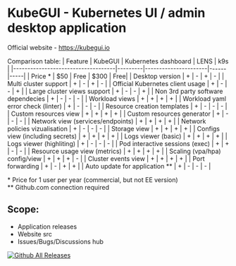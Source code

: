 # KubeGUI - Kubernetes UI / admin desktop application

Official website - https://kubegui.io

Comparison table: 
| Feature                            | KubeGUI | Kubernetes dashboard | LENS | k9s |
|------------------------------------|---------|----------------------|------|-----|
| Price *                            | $50     | Free                 | $300 | Free|
| Desktop version                    | +       | -                    | +    | -   |
| Multi cluster support              | +       | -                    | +    | -   |
| Official Kubernetes client usage   | +       | -                    | -    | +   |
| Large cluster views support        | +       | -                    | -    | +   |
| Non 3rd party software dependecies | +       | -                    | -    | -   |
| Workload views                     | +       | +                    | +    | +   |
| Workload yaml error check (linter) | +       | -                    | -    | -   |
| Resource creation templates        | +       | -                    | -    | -   |
| Custom resources view              | +       | +                    | +    | +   |
| Custom resources generator         | +       | -                    | -    | -   |
| Network view (services/endpoints)  | +       | +                    | +    | +   |
| Network policies vizualisation     | +       | -                    | -    | -   |
| Storage view                       | +       | +                    | +    | +   |
| Configs view (including secrets)   | +       | +                    | +    | +   |
| Logs viewer (basic)                | +       | +                    | +    | +   |
| Logs viewer (highliting)           | +       | -                    | -    | -   |
| Pod interactive sessions (exec)    | +       | +                    | -    | -   |
| Resource usage view (metrics)      | +       | +                    | +    | +   |
| Scaling  (vpa/hpa) config/view     | +       | +                    | +    | -   |
| Cluster events view                | +       | +                    | +    | +   |
| Port forwarding                    | +       | -                    | +    | +   |
| Auto update for application **     | +       | -                    | -    | -   |

\* Price for 1 user per year (commercial, but not EE version)  
\** Github.com connection required

## Scope:
- Application releases
- Website src
- Issues/Bugs/Discussions hub

[![Github All Releases](https://img.shields.io/github/downloads/gerbil/kubegui/total.svg)]()
